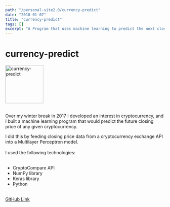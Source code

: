 ```yaml
---
path: "/personal-site2.0/currency-predict"
date: "2018-01-07"
title: "currency-predict"
tags: []
excerpt: "A Program that uses machine learning to predict the next closing price of a cryptocurrency"
---
```


# currency-predict

<img class="align-self-center mr-3" src="/img/crypto icon" width="120" height="120" alt="currency-predict">

<div class="media-body">
<br>
    <p> Over my winter break in 2017 I developed an interest in cryptocurrency, and I built a machine learning program that would predict the future closing price of any given cryptocurrency.</p>
    <p class="mb-0">I did this by feeding closing price data from a cryptocurrency exchange API into a Multilayer Perceptron model.
      <br><br>I used the following technologies:<br><br>
      <ul>
      <li>CryptoCompare API</li>
      <li>NumPy library</li>
      <li>Keras library</li>
      <li>Python</li>
      </ul>
      <br>
      <a href="https://github.com/AmirYalamov/currency-predict">GitHub Link</a> <br>
    </p>
  </div>
